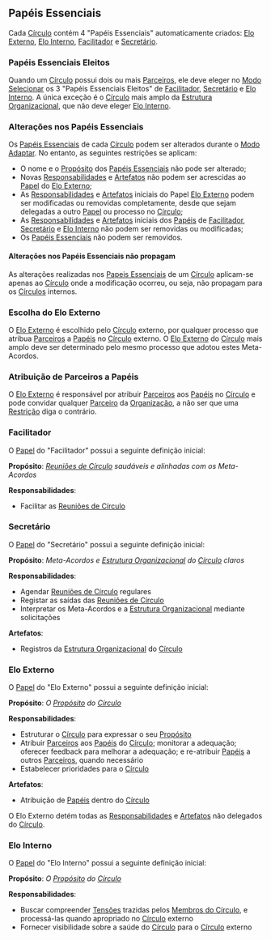 ## Papéis Essenciais

Cada [Círculo][circulos] contém 4 "Papéis Essenciais" automaticamente criados: [Elo Externo][elo-externo], [Elo Interno][elo-interno], [Facilitador][facilitador] e [Secretário][secretario].

### Papéis Essenciais Eleitos

Quando um [Círculo][circulos] possui dois ou mais [Parceiros][parceiros], ele deve eleger no [Modo Selecionar][modo-selecionar] os 3 "Papéis Essenciais Eleitos" de [Facilitador][facilitador], [Secretário][secretario] e [Elo Interno][elo-interno]. A única exceção é o [Círculo][circulos] mais amplo da [Estrutura Organizacional][estrutura-organizacional], que não deve eleger [Elo Interno][elo-interno].

### Alterações nos Papéis Essenciais

Os [Papéis Essenciais][papeis-essenciais] de cada [Círculo][circulos] podem ser alterados durante o [Modo Adaptar][modo-adaptar]. No entanto, as seguintes restrições se aplicam:

- O nome e o [Propósito][papeis] dos [Papéis Essenciais][papeis-essenciais] não pode ser alterado;
- Novas [Responsabilidades][papeis] e [Artefatos][papeis] não podem ser acrescidas ao [Papel][papeis] do [Elo Externo][elo-externo];
- As [Responsabilidades][papeis] e [Artefatos][papeis] iniciais do Papel [Elo Externo][elo-externo] podem ser modificadas ou removidas completamente, desde que sejam delegadas a outro [Papel][papeis] ou processo no [Círculo][circulos];
- As [Responsabilidades][papeis] e [Artefatos][papeis] iniciais dos [Papéis][papeis] de [Facilitador][facilitador], [Secretário][secretario] e [Elo Interno][elo-interno] não podem ser removidas ou modificadas;
- Os [Papéis Essenciais][papeis-essenciais] não podem ser removidos.

#### Alterações nos Papéis Essenciais não propagam

As alterações realizadas nos [Papeis Essenciais][papeis-essenciais] de um [Círculo][circulos] aplicam-se apenas ao [Círculo][circulos] onde a modificação ocorreu, ou seja, não propagam para os [Círculos][circulos] internos.

### Escolha do Elo Externo

O [Elo Externo][elo-externo] é escolhido pelo [Círculo][circulos] externo, por qualquer processo que atribua [Parceiros][parceiros] a [Papéis][papeis] no [Círculo][circulos] externo. O [Elo Externo][elo-externo] do [Círculo][circulos] mais amplo deve ser determinado pelo mesmo processo que adotou estes Meta-Acordos.

### Atribuição de Parceiros a Papéis

O [Elo Externo][elo-externo] é responsável por atribuir [Parceiros][parceiros] aos [Papéis][papeis] no [Círculo][circulos] e pode convidar qualquer [Parceiro][parceiros] da [Organização][organizacao], a não ser que uma [Restrição][restricoes] diga o contrário.

### Facilitador
O [Papel][papeis] do "Facilitador" possui a seguinte definição inicial:

**Propósito**: _[Reuniões de Círculo][reunioes-de-circulo] saudáveis e alinhadas com os Meta-Acordos_

**Responsabilidades**:
- Facilitar as [Reuniões de Círculo][reunioes-de-circulo]

### Secretário
O [Papel][papeis] do "Secretário" possui a seguinte definição inicial:

**Propósito**: _Meta-Acordos e [Estrutura Organizacional][estrutura-organizacional] do [Círculo][circulos] claros_

**Responsabilidades**:
- Agendar [Reuniões de Círculo][reunioes-de-circulo] regulares
- Registar as saídas das [Reuniões de Círculo][reunioes-de-circulo]
- Interpretar os Meta-Acordos e a [Estrutura Organizacional][estrutura-organizacional] mediante solicitações

**Artefatos**:
- Registros da [Estrutura Organizacional][estrutura-organizacional] do [Círculo][circulos]

### Elo Externo
O [Papel][papeis] do "Elo Externo" possui a seguinte definição inicial:

**Propósito**: _O [Propósito][papeis] do [Círculo][circulos]_

**Responsabilidades**:
- Estruturar o [Círculo][circulos] para expressar o seu [Propósito][papeis]
- Atribuir [Parceiros][parceiros] aos [Papéis][papeis] do [Círculo][circulos]; monitorar a adequação; oferecer feedback para melhorar a adequação; e re-atribuir [Papéis][papeis] a outros [Parceiros][parceiros], quando necessário
- Estabelecer prioridades para o [Círculo][circulos]

**Artefatos**:
- Atribuição de [Papéis][papeis] dentro do [Círculo][circulos]

O Elo Externo detém todas as [Responsabilidades][papeis] e [Artefatos][papeis] não delegados do [Círculo][circulos].

### Elo Interno
O [Papel][papeis] do "Elo Interno" possui a seguinte definição inicial:

**Propósito**: _O [Propósito][papeis] do [Círculo][circulos]_

**Responsabilidades**:
- Buscar compreender [Tensões][tensoes] trazidas pelos [Membros do Círculo][membros-do-circulo], e processá-las quando apropriado no [Círculo][circulos] externo
- Fornecer visibilidade sobre a saúde do [Círculo][circulos] para o [Círculo][circulos] externo

[papeis-essenciais]: [#papeis-essenciais]
[facilitador]: [#facilitador]
[secretario]: [#secretario]
[elo-externo]: [#elo-externo]
[elo-interno]: [#elo-interno]

[estrutura-organizacional]: [estrutura-organizacional.md]
[papeis]: [estrutura-organizacional.md#papeis]
[circulos]: [estrutura-organizacional.md#circulos]
[restricoes]: [estrutura-organizacional.md#restricoes]
[membros-do-circulo]: [estrutura-organizacional.md#membros-do-circulo]

[organizacao]: [organizacao.md]
[tensoes]: [organizacao.md#tensoes]
[parceiros]: [organizacao.md#parceiros]

[reunioes-de-circulo]: [reunioes-de-circulo.md]
[modo-adaptar]: [reunioes-de-circulo.md#modo-adaptar]
[modo-selecionar]: [reunioes-de-circulo.md#modo-selecionar]
